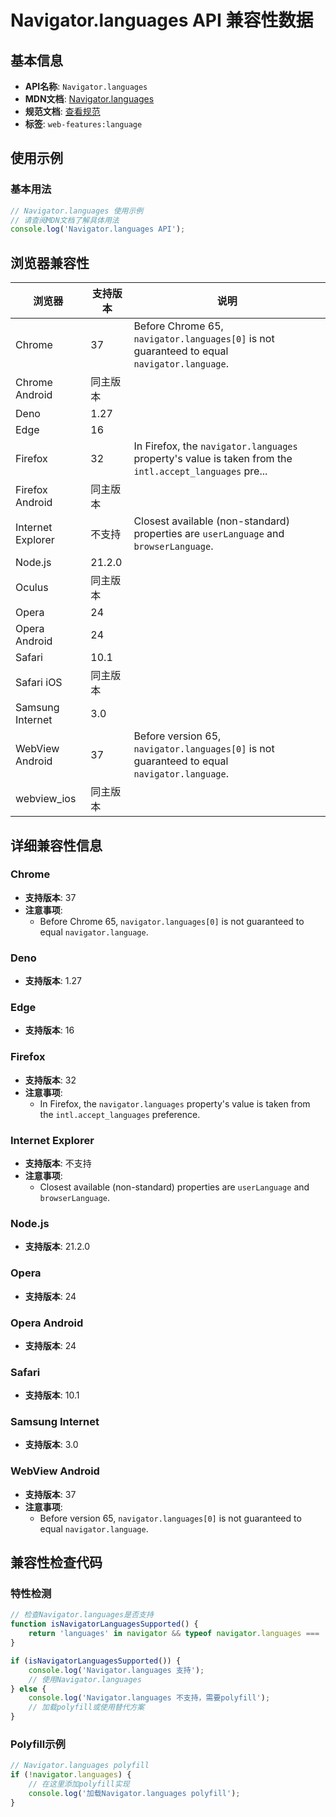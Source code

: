 # Navigator.languages API 兼容性数据

## 基本信息

- **API名称**: `Navigator.languages`
- **MDN文档**: [Navigator.languages](https://developer.mozilla.org/docs/Web/API/Navigator/languages)
- **规范文档**: [查看规范](https://html.spec.whatwg.org/multipage/system-state.html#dom-navigator-languages-dev)
- **标签**: `web-features:language`

## 使用示例

### 基本用法

```javascript
// Navigator.languages 使用示例
// 请查阅MDN文档了解具体用法
console.log('Navigator.languages API');
```

## 浏览器兼容性

| 浏览器 | 支持版本 | 说明 |
|--------|----------|------|
| Chrome | 37 | Before Chrome 65, `navigator.languages[0]` is not guaranteed to equal `navigator.language`. |
| Chrome Android | 同主版本 |  |
| Deno | 1.27 |  |
| Edge | 16 |  |
| Firefox | 32 | In Firefox, the `navigator.languages` property's value is taken from the `intl.accept_languages` pre... |
| Firefox Android | 同主版本 |  |
| Internet Explorer | 不支持 | Closest available (non-standard) properties are `userLanguage` and `browserLanguage`. |
| Node.js | 21.2.0 |  |
| Oculus | 同主版本 |  |
| Opera | 24 |  |
| Opera Android | 24 |  |
| Safari | 10.1 |  |
| Safari iOS | 同主版本 |  |
| Samsung Internet | 3.0 |  |
| WebView Android | 37 | Before version 65, `navigator.languages[0]` is not guaranteed to equal `navigator.language`. |
| webview_ios | 同主版本 |  |

## 详细兼容性信息

### Chrome

- **支持版本**: 37
- **注意事项**:
  - Before Chrome 65, `navigator.languages[0]` is not guaranteed to equal `navigator.language`.

### Deno

- **支持版本**: 1.27

### Edge

- **支持版本**: 16

### Firefox

- **支持版本**: 32
- **注意事项**:
  - In Firefox, the `navigator.languages` property's value is taken from the `intl.accept_languages` preference.

### Internet Explorer

- **支持版本**: 不支持
- **注意事项**:
  - Closest available (non-standard) properties are `userLanguage` and `browserLanguage`.

### Node.js

- **支持版本**: 21.2.0

### Opera

- **支持版本**: 24

### Opera Android

- **支持版本**: 24

### Safari

- **支持版本**: 10.1

### Samsung Internet

- **支持版本**: 3.0

### WebView Android

- **支持版本**: 37
- **注意事项**:
  - Before version 65, `navigator.languages[0]` is not guaranteed to equal `navigator.language`.

## 兼容性检查代码

### 特性检测

```javascript
// 检查Navigator.languages是否支持
function isNavigatorLanguagesSupported() {
    return 'languages' in navigator && typeof navigator.languages === 'function';
}

if (isNavigatorLanguagesSupported()) {
    console.log('Navigator.languages 支持');
    // 使用Navigator.languages
} else {
    console.log('Navigator.languages 不支持，需要polyfill');
    // 加载polyfill或使用替代方案
}
```

### Polyfill示例

```javascript
// Navigator.languages polyfill
if (!navigator.languages) {
    // 在这里添加polyfill实现
    console.log('加载Navigator.languages polyfill');
}
```

